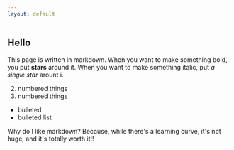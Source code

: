 ```yaml
---
layout: default
---
```

## Hello

This page is written in markdown.
When you want to make something bold, you put **stars** around it.
When you want to make something italic, put *a single star* arount i.

2. numbered things
1. numbered things

  * bulleted
  * bulleted list

Why do I like markdown? Because, while there's a learning curve, it's not huge, and it's totally worth it!!
